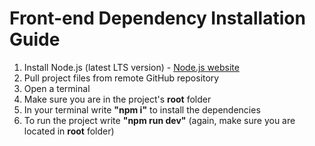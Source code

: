 # Front-end Dependency Installation Guide
1. Install Node.js (latest LTS version) - [Node.js website](https://nodejs.org/en)
2. Pull project files from remote GitHub repository
3. Open a terminal
4. Make sure you are in the project's **root** folder
5. In your terminal write **"npm i"** to install the dependencies
6. To run the project write **"npm run dev"** (again, make sure you are located in **root** folder)
